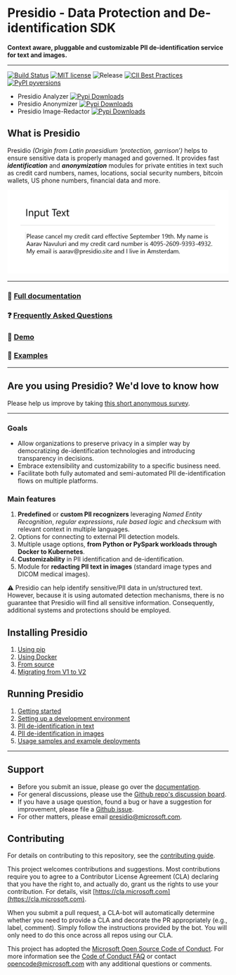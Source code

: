 # Presidio - Data Protection and De-identification SDK

**Context aware, pluggable and customizable PII de-identification service for text and images.**

---

[![Build Status](https://dev.azure.com/csedevil/Presidio/_apis/build/status/Presidio-CI%20V2?branchName=main)](https://dev.azure.com/csedevil/Presidio/_build/latest?definitionId=212&branchName=main)
[![MIT license](https://img.shields.io/badge/license-MIT-brightgreen.svg)](http://opensource.org/licenses/MIT)
![Release](https://img.shields.io/github/release/Microsoft/presidio.svg)
[![CII Best Practices](https://bestpractices.coreinfrastructure.org/projects/6076/badge)](https://bestpractices.coreinfrastructure.org/projects/6076)
[![PyPI pyversions](https://img.shields.io/pypi/pyversions/presidio-analyzer.svg)](https://pypi.python.org/pypi/presidio-analyzer/)

- Presidio Analyzer [![Pypi Downloads](https://img.shields.io/pypi/dm/presidio-analyzer.svg)](https://img.shields.io/pypi/dm/presidio-analyzer.svg)
- Presidio Anonymizer [![Pypi Downloads](https://img.shields.io/pypi/dm/presidio-anonymizer.svg)](https://img.shields.io/pypi/dm/presidio-anonymizer.svg)
- Presidio Image-Redactor [![Pypi Downloads](https://img.shields.io/pypi/dm/presidio-image-redactor.svg)](https://img.shields.io/pypi/dm/presidio-image-redactor.svg)

## What is Presidio

Presidio _(Origin from Latin praesidium ‘protection, garrison’)_ helps to ensure sensitive data is properly managed and governed. It provides fast **_identification_** and **_anonymization_** modules for private entities in text such as credit card numbers, names, locations, social security numbers, bitcoin wallets, US phone numbers, financial data and more.

![Presidio demo gif](docs/assets/changing_text.gif)

---

### :blue_book: [Full documentation](https://microsoft.github.io/presidio)

### :question: [Frequently Asked Questions](docs/faq.md)

### :thought_balloon: [Demo](https://aka.ms/presidio-demo)

### :flight_departure: [Examples](https://microsoft.github.io/presidio/samples/)

---

## Are you using Presidio? We'd love to know how

Please help us improve by taking [this short anonymous survey](https://forms.office.com/Pages/ResponsePage.aspx?id=v4j5cvGGr0GRqy180BHbR9LagCGNW01LpMix2pnFWFJUQjJDTVkwSlJYRkFPSUNNVlVRRVRWVDVNSy4u).

---

### Goals

- Allow organizations to preserve privacy in a simpler way by democratizing de-identification technologies and introducing transparency in decisions.
- Embrace extensibility and customizability to a specific business need.
- Facilitate both fully automated and semi-automated PII de-identification flows on multiple platforms.

### Main features

1. **Predefined** or **custom PII recognizers** leveraging _Named Entity Recognition_, _regular expressions_, _rule based logic_ and _checksum_ with relevant context in multiple languages.
2. Options for connecting to external PII detection models.
3. Multiple usage options, **from Python or PySpark workloads through Docker to Kubernetes**.
4. **Customizability** in PII identification and de-identification.
5. Module for **redacting PII text in images** (standard image types and DICOM medical images).

:warning: Presidio can help identify sensitive/PII data in un/structured text. However, because it is using automated detection mechanisms, there is no guarantee that Presidio will find all sensitive information. Consequently, additional systems and protections should be employed.



## Installing Presidio

1. [Using pip](https://microsoft.github.io/presidio/installation/#using-pip)
2. [Using Docker](https://microsoft.github.io/presidio/installation/#using-docker)
3. [From source](https://microsoft.github.io/presidio/installation/#install-from-source)
4. [Migrating from V1 to V2](./docs/presidio_V2.md)

## Running Presidio

1. [Getting started](https://microsoft.github.io/presidio/getting_started)
2. [Setting up a development environment](https://microsoft.github.io/presidio/development)
3. [PII de-identification in text](https://microsoft.github.io/presidio/text_anonymization)
4. [PII de-identification in images](https://microsoft.github.io/presidio/image-redactor)
5. [Usage samples and example deployments](https://microsoft.github.io/presidio/samples)

---

## Support

- Before you submit an issue, please go over the [documentation](https://microsoft.github.io/presidio/).
- For general discussions, please use the [Github repo's discussion board](https://github.com/microsoft/presidio/discussions).
- If you have a usage question, found a bug or have a suggestion for improvement, please file a [Github issue](https://github.com/microsoft/presidio/issues).
- For other matters, please email [presidio@microsoft.com](mailto:presidio@microsoft.com).

## Contributing

For details on contributing to this repository, see the [contributing guide](CONTRIBUTING.md).

This project welcomes contributions and suggestions. Most contributions require you to agree to a
Contributor License Agreement (CLA) declaring that you have the right to, and actually do, grant us
the rights to use your contribution. For details, visit [https://cla.microsoft.com](https://cla.microsoft.com).

When you submit a pull request, a CLA-bot will automatically determine whether you need to provide
a CLA and decorate the PR appropriately (e.g., label, comment). Simply follow the instructions
provided by the bot. You will only need to do this once across all repos using our CLA.

This project has adopted the [Microsoft Open Source Code of Conduct](https://opensource.microsoft.com/codeofconduct/).
For more information see the [Code of Conduct FAQ](https://opensource.microsoft.com/codeofconduct/faq/) or
contact [opencode@microsoft.com](mailto:opencode@microsoft.com) with any additional questions or comments.
